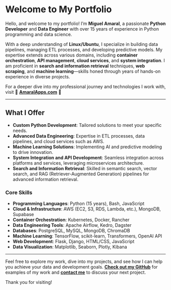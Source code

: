 # Welcome to My Portfolio

Hello, and welcome to my portfolio! I’m **Miguel Amaral**, a passionate **Python Developer** and **Data Engineer** with over 15 years of experience in Python programming and data science.

With a deep understanding of **Linux/Ubuntu**, I specialize in building data pipelines, managing ETL processes, and developing predictive models. My expertise extends across various domains, including **container orchestration**, **API management**, **cloud services**, and **system integration**. I am proficient in **search and information retrieval** techniques, **web scraping**, and **machine learning**—skills honed through years of hands-on experience in diverse projects.

For a deeper dive into my professional journey and technologies I work with, visit 🚀 **[AmaralApps.com](https://amaralapps.com)** 🚀

---

## What I Offer

- **Custom Python Development**: Tailored solutions to meet your specific needs.
- **Advanced Data Engineering**: Expertise in ETL processes, data pipelines, and cloud services such as AWS.
- **Machine Learning Solutions**: Implementing AI and predictive modeling to drive innovation.
- **System Integration and API Development**: Seamless integration across platforms and services, leveraging microservices architecture.
- **Search and Information Retrieval**: Skilled in semantic search, vector search, and RAG (Retriever-Augmented Generation) pipelines for advanced information retrieval.

### Core Skills

- **Programming Languages**: Python (15 years), Bash, JavaScript
- **Cloud & Infrastructure**: AWS (EC2, S3, RDS, Lambda, etc.), MongoDB, Supabase
- **Container Orchestration**: Kubernetes, Docker, Rancher
- **Data Engineering Tools**: Apache Airflow, Kedro, Dagster
- **Databases**: PostgreSQL, MySQL, MongoDB, ChromaDB
- **Machine Learning**: TensorFlow, scikit-learn, Transformers, OpenAI API
- **Web Development**: Flask, Django, HTML/CSS, JavaScript
- **Data Visualization**: Matplotlib, Seaborn, Plotly, Kibana

---

Feel free to explore my work, dive into my projects, and see how I can help you achieve your data and development goals. **[Check out my GitHub](https://github.com/miguelzeph)** for examples of my work and **[contact me](mailto:miguel.junior.mat@hotmail.com)** to discuss your next project.

Thank you for visiting!
